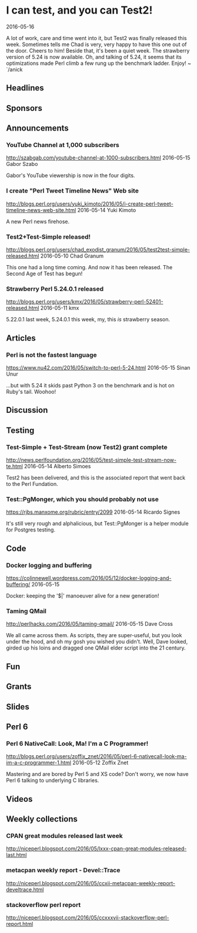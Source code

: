 # I can test, and you can Test2!
2016-05-16

A lot of work, care and time went into it, but Test2 was finally
released this week. Sometimes tells me Chad is very, very happy to
have this one out of the door. Cheers to him! Beside that, it's been a quiet week. The strawberry 
version of 5.24 is now available. Oh, and talking of 5.24, it seems that its
optimizations made Perl climb a few rung up the benchmark ladder. Enjoy! ~
`/anick

## Headlines

## Sponsors

## Announcements

### YouTube Channel at 1,000 subscribers
http://szabgab.com/youtube-channel-at-1000-subscribers.html
2016-05-15
Gabor Szabo

Gabor's YouTube viewership is now in the four digits.


### I create "Perl Tweet Timeline News" Web site
http://blogs.perl.org/users/yuki_kimoto/2016/05/i-create-perl-tweet-timeline-news-web-site.html
2016-05-14
Yuki Kimoto

A new Perl news firehose.


### Test2+Test-Simple released!
http://blogs.perl.org/users/chad_exodist_granum/2016/05/test2test-simple-released.html
2016-05-10
Chad Granum

This one had a long time coming. And now it has been released. The Second Age
of Test has begun!


### Strawberry Perl 5.24.0.1 released
http://blogs.perl.org/users/kmx/2016/05/strawberry-perl-52401-released.html
2016-05-11
kmx

5.22.0.1 last week, 5.24.0.1 this week, my, this _is_ strawberry season.



## Articles

### Perl is not the fastest language
https://www.nu42.com/2016/05/switch-to-perl-5-24.html
2016-05-15
Sinan Unur

...but with 5.24 it skids past Python 3 on the benchmark and is hot on Ruby's
tail. Woohoo!



## Discussion


## Testing

### Test-Simple + Test-Stream (now Test2) grant complete
http://news.perlfoundation.org/2016/05/test-simple-test-stream-now-te.html
2016-05-14
Alberto Simoes

Test2 has been delivered, and this is the associated report that went back to the Perl
Fundation.


### Test::PgMonger, which you should probably not use
https://rjbs.manxome.org/rubric/entry/2099
2016-05-14
Ricardo Signes

It's still very rough and alphalicious, but Test::PgMonger
is a helper module for Postgres testing.


## Code

###  Docker logging and buffering
https://colinnewell.wordpress.com/2016/05/12/docker-logging-and-buffering/
2016-05-15

Docker: keeping the '$|' manoeuver alive for a new generation!


###  Taming QMail
http://perlhacks.com/2016/05/taming-qmail/
2016-05-15
Dave Cross

We all came across them. As scripts, they are super-useful, but you look under
the hood, and oh my gosh you wished you didn't. Well, Dave looked, girded up his
loins and dragged one QMail elder script into the 21 century.



## Fun

## Grants

## Slides

## Perl 6

### Perl 6 NativeCall: Look, Ma! I'm a C Programmer!
http://blogs.perl.org/users/zoffix_znet/2016/05/perl-6-nativecall-look-ma-im-a-c-programmer-1.html
2016-05-12
Zoffix Znet

Mastering and are bored by Perl 5 and XS code? Don't worry, we now have Perl 6
talking to underlying C libraries.

## Videos

## Weekly collections

### CPAN great modules released last week
http://niceperl.blogspot.com/2016/05/lxxx-cpan-great-modules-released-last.html


### metacpan weekly report - Devel::Trace
http://niceperl.blogspot.com/2016/05/ccxii-metacpan-weekly-report-develtrace.html


### stackoverflow perl report
http://niceperl.blogspot.com/2016/05/ccxxxvii-stackoverflow-perl-report.html
















